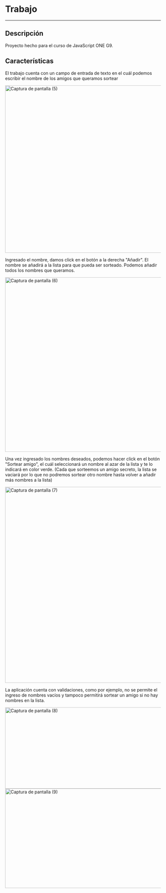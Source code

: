 # Trabajo

---

## Descripción

Proyecto hecho para el curso de JavaScript ONE G9.

## Características

 El trabajo cuenta con un campo de entrada de texto en el cuál podemos escribir el nombre de los amigos que queramos sortear

<img width="947" height="540" alt="Captura de pantalla (5)" src="https://github.com/user-attachments/assets/e1a8f84e-2626-4863-a04f-b32008c53f15" />

Ingresado el nombre, damos click en el botón a la derecha "Añadir". El nombre se añadirá a la lista para que pueda ser sorteado.
Podemos añadir todos los nombres que queramos.

<img width="997" height="563" alt="Captura de pantalla (6)" src="https://github.com/user-attachments/assets/1a629ce5-e30b-4983-88ec-56b4ddae6f32" />

Una vez ingresado los nombres deseados, podemos hacer click en el botón "Sortear amigo", el cuál seleccionará un nombre al
azar de la lista y te lo indicará en color verde. (Cada que sorteemos un amigo secreto, la lista se vaciará por lo que no podremos sortear otro nombre hasta volver a añadir
más nombres a la lista)

<img width="1049" height="632" alt="Captura de pantalla (7)" src="https://github.com/user-attachments/assets/e4b7a454-17d8-4f53-a28d-55183a79dab8" />

La aplicación cuenta con validaciones, como por ejemplo, no se permite el ingreso de nombres vacíos y tampoco permitirá sortear un amigo si no hay nombres en la lista.

<img width="655" height="262" alt="Captura de pantalla (8)" src="https://github.com/user-attachments/assets/123341f4-05c7-4b86-ae68-bf2098bfe8fb" />
<img width="597" height="321" alt="Captura de pantalla (9)" src="https://github.com/user-attachments/assets/0b9aebb6-b5a6-4b77-a185-2483aef9f246" />

